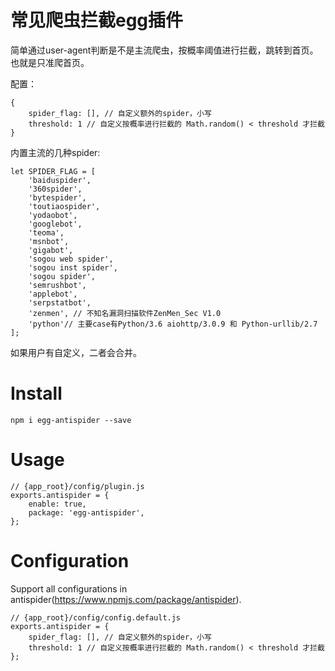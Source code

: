 # 常见爬虫拦截egg插件

简单通过user-agent判断是不是主流爬虫，按概率阈值进行拦截，跳转到首页。 也就是只准爬首页。

配置：

    {
        spider_flag: [], // 自定义额外的spider，小写
        threshold: 1 // 自定义按概率进行拦截的 Math.random() < threshold 才拦截
    }

内置主流的几种spider:

    let SPIDER_FLAG = [
        'baiduspider',
        '360spider',
        'bytespider',
        'toutiaospider',
        'yodaobot',
        'googlebot',
        'teoma',
        'msnbot',
        'gigabot',
        'sogou web spider',
        'sogou inst spider',
        'sogou spider',
        'semrushbot',
        'applebot',
        'serpstatbot',
        'zenmen', // 不知名漏洞扫描软件ZenMen_Sec V1.0
        'python'// 主要case有Python/3.6 aiohttp/3.0.9 和 Python-urllib/2.7
    ];

如果用户有自定义，二者会合并。


# Install

    npm i egg-antispider --save

# Usage

    // {app_root}/config/plugin.js
    exports.antispider = {
        enable: true,
        package: 'egg-antispider',
    };

# Configuration
Support all configurations in antispider(https://www.npmjs.com/package/antispider).

    // {app_root}/config/config.default.js
    exports.antispider = {
        spider_flag: [], // 自定义额外的spider，小写
        threshold: 1 // 自定义按概率进行拦截的 Math.random() < threshold 才拦截
    };
